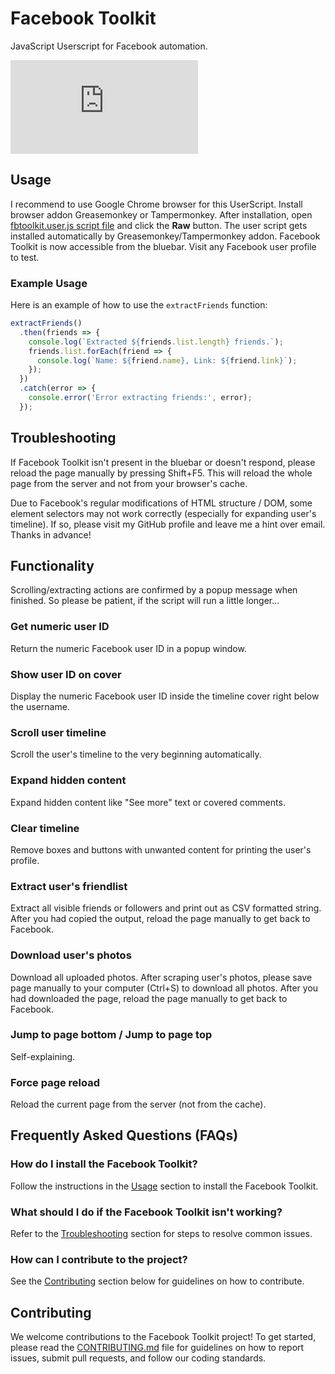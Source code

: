 # Facebook Toolkit
JavaScript Userscript for Facebook automation.

![Facebook Toolkit](https://www1.xup.in/exec/ximg.php?fid=14551942)

## Usage

I recommend to use Google Chrome browser for this UserScript. Install browser addon Greasemonkey or Tampermonkey. After installation, open [fbtoolkit.user.js script file](https://github.com/RootDev4/Facebook-Toolkit/blob/master/fbtoolkit.user.js) and click the **Raw** button. The user script gets installed automatically by Greasemonkey/Tampermonkey addon. Facebook Toolkit is now accessible from the bluebar. Visit any Facebook user profile to test.

### Example Usage

Here is an example of how to use the `extractFriends` function:

```javascript
extractFriends()
  .then(friends => {
    console.log(`Extracted ${friends.list.length} friends.`);
    friends.list.forEach(friend => {
      console.log(`Name: ${friend.name}, Link: ${friend.link}`);
    });
  })
  .catch(error => {
    console.error('Error extracting friends:', error);
  });
```

## Troubleshooting

If Facebook Toolkit isn't present in the bluebar or doesn't respond, please reload the page manually by pressing Shift+F5. This will reload the whole page from the server and not from your browser's cache.

Due to Facebook's regular modifications of HTML structure / DOM, some element selectors may not work correctly (especially for expanding user's timeline). If so, please visit my GitHub profile and leave me a hint over email. Thanks in advance!

## Functionality

Scrolling/extracting actions are confirmed by a popup message when finished. So please be patient, if the script will run a little longer...

### Get numeric user ID
Return the numeric Facebook user ID in a popup window.

### Show user ID on cover
Display the numeric Facebook user ID inside the timeline cover right below the username.

### Scroll user timeline
Scroll the user's timeline to the very beginning automatically.

### Expand hidden content
Expand hidden content like "See more" text or covered comments.

### Clear timeline
Remove boxes and buttons with unwanted content for printing the user's profile.

### Extract user's friendlist
Extract all visible friends or followers and print out as CSV formatted string. After you had copied the output, reload the page manually to get back to Facebook.

### Download user's photos
Download all uploaded photos. After scraping user's photos, please save page manually to your computer (Ctrl+S) to download all photos. After you had downloaded the page, reload the page manually to get back to Facebook.

### Jump to page bottom / Jump to page top
Self-explaining.

### Force page reload
Reload the current page from the server (not from the cache).

## Frequently Asked Questions (FAQs)

### How do I install the Facebook Toolkit?
Follow the instructions in the [Usage](#usage) section to install the Facebook Toolkit.

### What should I do if the Facebook Toolkit isn't working?
Refer to the [Troubleshooting](#troubleshooting) section for steps to resolve common issues.

### How can I contribute to the project?
See the [Contributing](#contributing) section below for guidelines on how to contribute.

## Contributing

We welcome contributions to the Facebook Toolkit project! To get started, please read the [CONTRIBUTING.md](CONTRIBUTING.md) file for guidelines on how to report issues, submit pull requests, and follow our coding standards.
